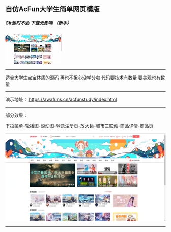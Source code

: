 ## 自仿AcFun大学生简单网页模版

##### Git暂时不会 下载无影响 （新手） 

![image](/assets/image.gif)

---

适合大学生宝宝体质的源码 再也不担心没学分啦 代码要技术有数量 要美观也有数量

---

演示地址：
https://awafuns.cn/acfunstudy/index.html

---

部分效果：

下拉菜单-轮播图-滚动图-登录注册页-放大镜-城市三联动-商品详情-商品页

![image](/assets/image.webp)

----
